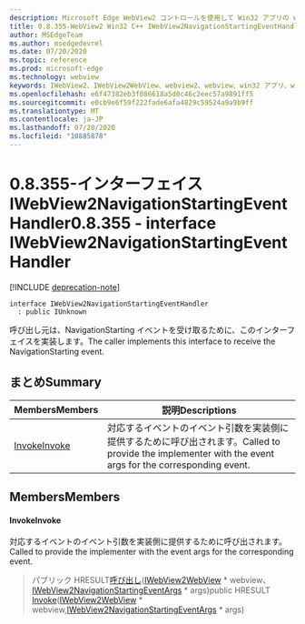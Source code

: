 ```yaml
---
description: Microsoft Edge WebView2 コントロールを使用して Win32 アプリの web コンテンツをホストする
title: 0.8.355-WebView2 Win32 C++ IWebView2NavigationStartingEventHandler
author: MSEdgeTeam
ms.author: msedgedevrel
ms.date: 07/20/2020
ms.topic: reference
ms.prod: microsoft-edge
ms.technology: webview
keywords: IWebView2、IWebView2WebView、webview2、webview、win32 アプリ、win32、edge
ms.openlocfilehash: e6f47382eb3f086618a5d0c46c2eec57a9891ff5
ms.sourcegitcommit: e0cb9e6f59f222fade6afa4829c59524a9a9b9ff
ms.translationtype: MT
ms.contentlocale: ja-JP
ms.lasthandoff: 07/20/2020
ms.locfileid: "10885878"
---
```

# <span data-ttu-id="66cc2-104">0.8.355-インターフェイス IWebView2NavigationStartingEventHandler</span><span class="sxs-lookup"><span data-stu-id="66cc2-104">0.8.355 - interface IWebView2NavigationStartingEventHandler</span></span> 

[!INCLUDE [deprecation-note](../../includes/deprecation-note.md)]

```
interface IWebView2NavigationStartingEventHandler
  : public IUnknown
```

<span data-ttu-id="66cc2-105">呼び出し元は、NavigationStarting イベントを受け取るために、このインターフェイスを実装します。</span><span class="sxs-lookup"><span data-stu-id="66cc2-105">The caller implements this interface to receive the NavigationStarting event.</span></span>

## <span data-ttu-id="66cc2-106">まとめ</span><span class="sxs-lookup"><span data-stu-id="66cc2-106">Summary</span></span>

 <span data-ttu-id="66cc2-107">Members</span><span class="sxs-lookup"><span data-stu-id="66cc2-107">Members</span></span>                        | <span data-ttu-id="66cc2-108">説明</span><span class="sxs-lookup"><span data-stu-id="66cc2-108">Descriptions</span></span>
--------------------------------|---------------------------------------------
[<span data-ttu-id="66cc2-109">Invoke</span><span class="sxs-lookup"><span data-stu-id="66cc2-109">Invoke</span></span>](#invoke) | <span data-ttu-id="66cc2-110">対応するイベントのイベント引数を実装側に提供するために呼び出されます。</span><span class="sxs-lookup"><span data-stu-id="66cc2-110">Called to provide the implementer with the event args for the corresponding event.</span></span>

## <span data-ttu-id="66cc2-111">Members</span><span class="sxs-lookup"><span data-stu-id="66cc2-111">Members</span></span>

#### <span data-ttu-id="66cc2-112">Invoke</span><span class="sxs-lookup"><span data-stu-id="66cc2-112">Invoke</span></span> 

<span data-ttu-id="66cc2-113">対応するイベントのイベント引数を実装側に提供するために呼び出されます。</span><span class="sxs-lookup"><span data-stu-id="66cc2-113">Called to provide the implementer with the event args for the corresponding event.</span></span>

> <span data-ttu-id="66cc2-114">パブリック HRESULT[呼び出し](#invoke)([IWebView2WebView](IWebView2WebView.md) \* webview、[IWebView2NavigationStartingEventArgs](IWebView2NavigationStartingEventArgs.md) \* args)</span><span class="sxs-lookup"><span data-stu-id="66cc2-114">public HRESULT [Invoke](#invoke)([IWebView2WebView](IWebView2WebView.md) \* webview,[IWebView2NavigationStartingEventArgs](IWebView2NavigationStartingEventArgs.md) \* args)</span></span>


